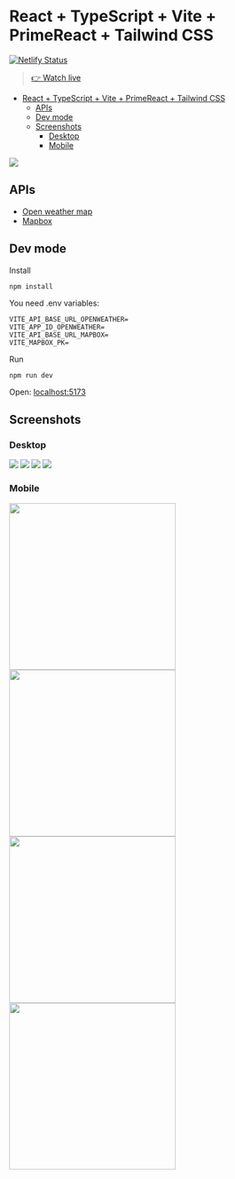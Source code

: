 # React + TypeScript + Vite + PrimeReact + Tailwind CSS

[![Netlify Status](https://api.netlify.com/api/v1/badges/79eeb815-f3d6-4ff1-930c-6f024ce7de17/deploy-status)](https://app.netlify.com/sites/s-mandola-weather-app/deploys)

> [👉 Watch live](https://s-mandola-weather-app.netlify.app/)

 
<!-- TOC -->
* [React + TypeScript + Vite + PrimeReact + Tailwind CSS](#react--typescript--vite--primereact--tailwind-css)
  * [APIs](#apis)
  * [Dev mode](#dev-mode)
  * [Screenshots](#screenshots)
    * [Desktop](#desktop)
    * [Mobile](#mobile)
<!-- TOC -->

![](public/assets/img/screenshots/weather-app-react-desktop-1.png)
 
## APIs

- [Open weather map](https://openweathermap.org/)
- [Mapbox](https://www.mapbox.com/)

## Dev mode

Install

``
npm install
``

You need .env variables:

```
VITE_API_BASE_URL_OPENWEATHER=
VITE_APP_ID_OPENWEATHER=
VITE_API_BASE_URL_MAPBOX=
VITE_MAPBOX_PK=
```

Run

``
npm run dev
``

Open: [localhost:5173](http://localhost:5173/)

## Screenshots

### Desktop

![](public/assets/img/screenshots/weather-app-react-desktop-1.png)
![](public/assets/img/screenshots/weather-app-react-desktop-2.png)
![](public/assets/img/screenshots/weather-app-react-desktop-3.png)
![](public/assets/img/screenshots/weather-app-react-desktop-4.png)
### Mobile
<img src="public/assets/img/screenshots/weather-app-react-mobile-1.png" width="300"/>
<img src="public/assets/img/screenshots/weather-app-react-mobile-2.png" width="300"/>
<img src="public/assets/img/screenshots/weather-app-react-mobile-3.png" width="300"/>
<img src="public/assets/img/screenshots/weather-app-react-mobile-4.png" width="300"/>
